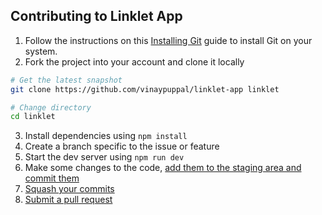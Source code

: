 ## Contributing to Linklet App

1. Follow the instructions on this [Installing Git](https://git-scm.com/book/en/v2/Getting-Started-Installing-Git) guide to install Git on your system.
2. Fork the project into your account and clone it locally

  ```bash
  # Get the latest snapshot
  git clone https://github.com/vinaypuppal/linklet-app linklet

  # Change directory
  cd linklet
  ```
3. Install dependencies using `npm install`
3. Create a branch specific to the issue or feature
4. Start the dev server using `npm run dev`
5. Make some changes to the code, [add them to the staging area and commit them](https://www.atlassian.com/git/tutorials/saving-changes/git-commit)
6. [Squash your commits](http://stackoverflow.com/questions/5189560/squash-my-last-x-commits-together-using-git/5201642#5201642)
7. [Submit a pull request](https://www.atlassian.com/git/tutorials/making-a-pull-request)